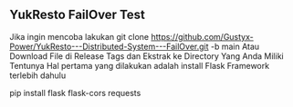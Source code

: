 ## YukResto FailOver Test
Jika ingin mencoba lakukan git clone https://github.com/Gustyx-Power/YukResto---Distributed-System---FailOver.git -b main Atau Download File di Release Tags dan Ekstrak ke Directory Yang Anda Miliki
Tentunya Hal pertama yang dilakukan adalah install Flask Framework terlebih dahulu 

pip install flask flask-cors requests
